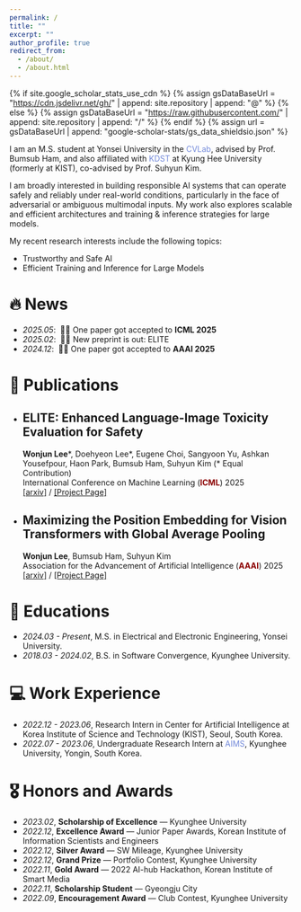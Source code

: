 ```yaml
---
permalink: /
title: ""
excerpt: ""
author_profile: true
redirect_from: 
  - /about/
  - /about.html
---
```


{% if site.google_scholar_stats_use_cdn %}
{% assign gsDataBaseUrl = "https://cdn.jsdelivr.net/gh/" | append: site.repository | append: "@" %}
{% else %}
{% assign gsDataBaseUrl = "https://raw.githubusercontent.com/" | append: site.repository | append: "/" %}
{% endif %}
{% assign url = gsDataBaseUrl | append: "google-scholar-stats/gs_data_shieldsio.json" %}

<span class='anchor' id='about-me'></span>

I am an M.S. student at Yonsei University in the <a href="https://cvlab.yonsei.ac.kr/" style="color: #7289da; text-decoration: none;">CVLab</a>, advised by Prof. Bumsub Ham, and also affiliated with <a href="https://kdst.re.kr/" style="color: #7289da; text-decoration: none;">KDST</a> at Kyung Hee University (formerly at KIST), co-advised by Prof. Suhyun Kim.

I am broadly interested in building responsible AI systems that can operate safely and reliably under real-world conditions, particularly in the face of adversarial or ambiguous multimodal inputs. My work also explores scalable and efficient architectures and training & inference strategies for large models.

My recent research interests include the following topics:
* Trustworthy and Safe AI
* Efficient Training and Inference for Large Models

# 🔥 News
- *2025.05*: &nbsp;🎉🎉 One paper got accepted to **ICML 2025**  
- *2025.02*: &nbsp;🎉🎉 New preprint is out: ELITE
- *2024.12*: &nbsp;🎉🎉 One paper got accepted to **AAAI 2025**  

# 📝 Publications 
* ## ELITE: Enhanced Language-Image Toxicity Evaluation for Safety <br>
   **Wonjun Lee**\*, Doehyeon Lee\*, Eugene Choi, Sangyoon Yu, Ashkan Yousefpour, Haon Park, Bumsub Ham, Suhyun Kim (* Equal Contribution) <br>
   International Conference on Machine Learning (<span style="color:darkred">**ICML**</span>) 2025  <br>
   [[arxiv]](https://arxiv.org/abs/2502.04757) / [[Project Page]](https://velpegor.github.io/ELITE)

* ## Maximizing the Position Embedding for Vision Transformers with Global Average Pooling <br>
   **Wonjun Lee**, Bumsub Ham, Suhyun Kim <br>
   Association for the Advancement of Artificial Intelligence (<span style="color:darkred">**AAAI**</span>) 2025  <br>
   [[arxiv]](https://arxiv.org/abs/2502.02919) / [[Project Page]](https://velpegor.github.io/MPVG) 

# 📖 Educations
- *2024.03 - Present*, M.S. in Electrical and Electronic Engineering, Yonsei University.
- *2018.03 - 2024.02*, B.S. in Software Convergence, Kyunghee University.

# 💻 Work Experience
- *2022.12 - 2023.06*, Research Intern in Center for Artificial Intelligence at Korea Institute of Science and Technology (KIST), Seoul, South Korea. 
- *2022.07 - 2023.06*, Undergraduate Research Intern at <a href="https://sites.google.com/view/khu-aims/home/" style="color: #7289da; text-decoration: none;">AIMS</a>, Kyunghee University, Yongin, South Korea.

# 🎖 Honors and Awards
- *2023.02*, **Scholarship of Excellence** — Kyunghee University  
- *2022.12*, **Excellence Award** — Junior Paper Awards, Korean Institute of Information Scientists and Engineers  
- *2022.12*, **Silver Award** — SW Mileage, Kyunghee University  
- *2022.12*, **Grand Prize** — Portfolio Contest, Kyunghee University  
- *2022.11*, **Gold Award** — 2022 AI-hub Hackathon, Korean Institute of Smart Media  
- *2022.11*, **Scholarship Student** — Gyeongju City  
- *2022.09*, **Encouragement Award** — Club Contest, Kyunghee University  

